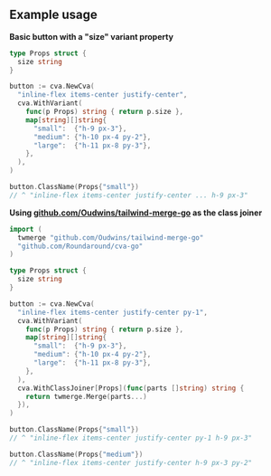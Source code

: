 ## Example usage

__Basic button with a "size" variant property__

```go
type Props struct {
  size string
}

button := cva.NewCva(
  "inline-flex items-center justify-center",
  cva.WithVariant(
    func(p Props) string { return p.size },
    map[string][]string{
      "small":  {"h-9 px-3"},
      "medium": {"h-10 px-4 py-2"},
      "large":  {"h-11 px-8 py-3"},
    },
  ),
)

button.ClassName(Props{"small"})
// ^ "inline-flex items-center justify-center ... h-9 px-3"
```

__Using [github.com/Oudwins/tailwind-merge-go](https://github.com/Oudwins/tailwind-merge-go) as the class joiner__

```go
import (
  twmerge "github.com/Oudwins/tailwind-merge-go"
  "github.com/Roundaround/cva-go"
)

type Props struct {
  size string
}

button := cva.NewCva(
  "inline-flex items-center justify-center py-1",
  cva.WithVariant(
    func(p Props) string { return p.size },
    map[string][]string{
      "small":  {"h-9 px-3"},
      "medium": {"h-10 px-4 py-2"},
      "large":  {"h-11 px-8 py-3"},
    },
  ),
  cva.WithClassJoiner[Props](func(parts []string) string {
    return twmerge.Merge(parts...)
  }),
)

button.ClassName(Props{"small"})
// ^ "inline-flex items-center justify-center py-1 h-9 px-3"

button.ClassName(Props{"medium"})
// ^ "inline-flex items-center justify-center h-9 px-3 py-2"
```
